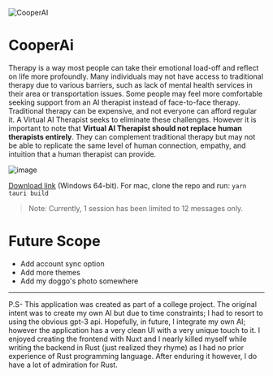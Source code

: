 ![CooperAI](https://github.com/kinxyo/CooperAI/assets/90744941/51aa36b1-dc35-4d16-9332-27102a4164b5)

# CooperAi

Therapy is a way most people can take their emotional load-off and reflect on life more profoundly. Many individuals may not have access to traditional therapy due to various barriers, such as lack of mental health services in their area or transportation issues.  Some people may feel more comfortable seeking support from an AI therapist instead of face-to-face therapy.  Traditional therapy can be expensive, and not everyone can afford regular it.
A Virtual AI Therapist seeks to eliminate these challenges. However it is important to note that **Virtual AI Therapist should not replace human therapists entirely**. They can complement traditional therapy but may not be able to replicate the same level of human connection, empathy, and intuition that a human therapist can provide.

![image](https://github.com/kinxyo/CooperAI/assets/90744941/29f52ed9-8e73-4c7a-a8f5-4aca5807825f)

[Download link](https://drive.google.com/file/d/1bQvQr4LJgMQss1d3HIMUQDc3l5eMmMQS/view?usp=drive_link) (Windows 64-bit).
For mac, clone the repo and run:
`yarn tauri build`

> Note: Currently, 1 session has been limited to 12 messages only.

Future Scope
============

- Add account sync option
- Add more themes
- Add my doggo's photo somewhere

---
P.S- This application was created as part of a college project. The original intent was to create my own AI but due to time constraints; I had to resort to using the obvious gpt-3 api. Hopefully, in future, I integrate my own AI; however the application has a very clean UI with a very unique touch to it. I enjoyed creating the frontend with Nuxt and I nearly killed myself while writing the backend in Rust (just realized they rhyme) as I had no prior experience of Rust programming language. After enduring it however, I do have a lot of admiration for Rust.
